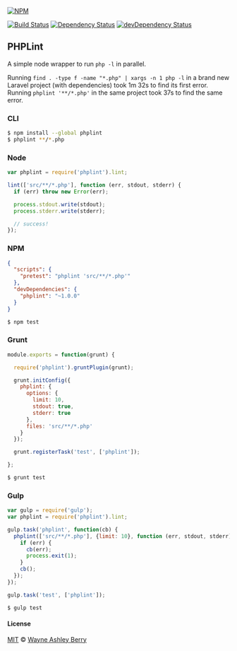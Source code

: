 [![NPM](https://nodei.co/npm/phplint.png?downloads=true&stars=true)](https://nodei.co/npm/phplint/)

[![Build Status](https://travis-ci.org/wayneashleyberry/node-phplint.svg?branch=master)](https://travis-ci.org/wayneashleyberry/node-phplint)
[![Dependency Status](https://david-dm.org/wayneashleyberry/node-phplint/status.svg?style=flat)](https://david-dm.org/wayneashleyberry/node-phplint#info=dependencies)
[![devDependency Status](https://david-dm.org/wayneashleyberry/node-phplint/dev-status.svg?style=flat)](https://david-dm.org/wayneashleyberry/node-phplint#info=devDependencies)

## PHPLint

A simple node wrapper to run `php -l` in parallel.

Running `find . -type f -name "*.php" | xargs -n 1 php -l` in a brand new
Laravel project (with dependencies) took 1m 32s to find its first error. Running `phplint
'**/*.php'` in the same project took 37s to find the same error.

### CLI

```sh
$ npm install --global phplint
$ phplint **/*.php
```

### Node

```js
var phplint = require('phplint').lint;

lint(['src/**/*.php'], function (err, stdout, stderr) {
  if (err) throw new Error(err);

  process.stdout.write(stdout);
  process.stderr.write(stderr);

  // success!
});
```

### NPM

```json
{
  "scripts": {
    "pretest": "phplint 'src/**/*.php'"
  },
  "devDependencies": {
    "phplint": "~1.0.0"
  }
}
```

```sh
$ npm test
```

### Grunt

```js
module.exports = function(grunt) {

  require('phplint').gruntPlugin(grunt);

  grunt.initConfig({
    phplint: {
      options: {
        limit: 10,
        stdout: true,
        stderr: true
      },
      files: 'src/**/*.php'
    }
  });

  grunt.registerTask('test', ['phplint']);

};
```

```sh
$ grunt test
```

### Gulp

```js
var gulp = require('gulp');
var phplint = require('phplint').lint;

gulp.task('phplint', function(cb) {
  phplint(['src/**/*.php'], {limit: 10}, function (err, stdout, stderr) {
    if (err) {
      cb(err);
      process.exit(1);
    }
    cb();
  });
});

gulp.task('test', ['phplint']);
```

```sh
$ gulp test
```

#### License

[MIT](http://opensource.org/licenses/MIT) © [Wayne Ashley Berry](https://twitter.com/waynethebrain)
